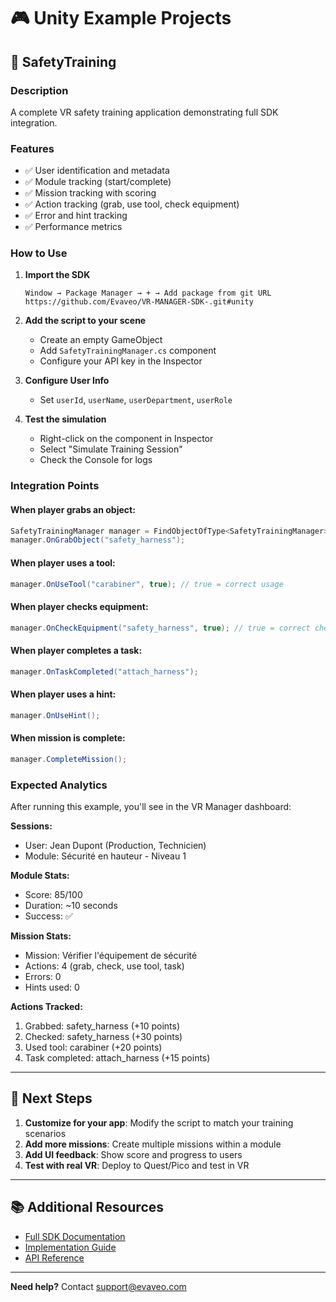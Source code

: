 # 🎮 Unity Example Projects

## 📁 SafetyTraining

### Description
A complete VR safety training application demonstrating full SDK integration.

### Features
- ✅ User identification and metadata
- ✅ Module tracking (start/complete)
- ✅ Mission tracking with scoring
- ✅ Action tracking (grab, use tool, check equipment)
- ✅ Error and hint tracking
- ✅ Performance metrics

### How to Use

1. **Import the SDK**
   ```
   Window → Package Manager → + → Add package from git URL
   https://github.com/Evaveo/VR-MANAGER-SDK-.git#unity
   ```

2. **Add the script to your scene**
   - Create an empty GameObject
   - Add `SafetyTrainingManager.cs` component
   - Configure your API key in the Inspector

3. **Configure User Info**
   - Set `userId`, `userName`, `userDepartment`, `userRole`

4. **Test the simulation**
   - Right-click on the component in Inspector
   - Select "Simulate Training Session"
   - Check the Console for logs

### Integration Points

#### When player grabs an object:
```csharp
SafetyTrainingManager manager = FindObjectOfType<SafetyTrainingManager>();
manager.OnGrabObject("safety_harness");
```

#### When player uses a tool:
```csharp
manager.OnUseTool("carabiner", true); // true = correct usage
```

#### When player checks equipment:
```csharp
manager.OnCheckEquipment("safety_harness", true); // true = correct check
```

#### When player completes a task:
```csharp
manager.OnTaskCompleted("attach_harness");
```

#### When player uses a hint:
```csharp
manager.OnUseHint();
```

#### When mission is complete:
```csharp
manager.CompleteMission();
```

### Expected Analytics

After running this example, you'll see in the VR Manager dashboard:

**Sessions:**
- User: Jean Dupont (Production, Technicien)
- Module: Sécurité en hauteur - Niveau 1

**Module Stats:**
- Score: 85/100
- Duration: ~10 seconds
- Success: ✅

**Mission Stats:**
- Mission: Vérifier l'équipement de sécurité
- Actions: 4 (grab, check, use tool, task)
- Errors: 0
- Hints used: 0

**Actions Tracked:**
1. Grabbed: safety_harness (+10 points)
2. Checked: safety_harness (+30 points)
3. Used tool: carabiner (+20 points)
4. Task completed: attach_harness (+15 points)

---

## 🎯 Next Steps

1. **Customize for your app**: Modify the script to match your training scenarios
2. **Add more missions**: Create multiple missions within a module
3. **Add UI feedback**: Show score and progress to users
4. **Test with real VR**: Deploy to Quest/Pico and test in VR

---

## 📚 Additional Resources

- [Full SDK Documentation](../../README.md)
- [Implementation Guide](../../IMPLEMENTATION_GUIDE.md)
- [API Reference](../../README.md#api-reference)

---

**Need help?** Contact support@evaveo.com
